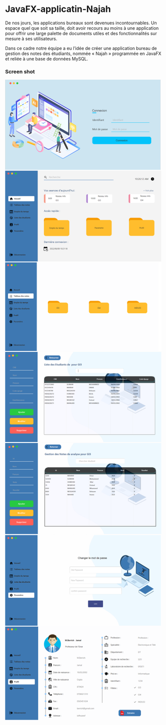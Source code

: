 # JavaFX-applicatin-Najah
<p>
       De nos jours, les applications bureaux sont devenues incontournables. Un espace quel que soit sa taille, doit avoir recours au moins à une application pour offrir une large palette de documents utiles et des fonctionnalités sur mesure à ses utilisateurs. 
       </p>
       <p>
       Dans ce cadre notre équipe a eu l’idée de créer une application bureau de gestion des notes des étudiants, nommée « Najah » programmée en JavaFX et reliée à une base de données MySQL. 
       </p>
<h3>Screen shot</h3>
<img src="./screenshot/p0.PNG" alt=""/>
<br>
<img src="./screenshot/p1.PNG" alt=""/>
<br>
<img src="./screenshot/p2.PNG" alt=""/>
<br>
<img src="./screenshot/p3.PNG" alt=""/>
<br>
<img src="./screenshot/p31.PNG" alt=""/>
<br>
<img src="./screenshot/p4.PNG" alt=""/>
<br>
<img src="./screenshot/p5.PNG" alt=""/>
<br>
